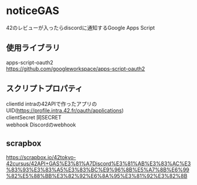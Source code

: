 # noticeGAS
42のレビューが入ったらdiscordに通知するGoogle Apps Script

## 使用ライブラリ
apps-script-oauth2  
https://github.com/googleworkspace/apps-script-oauth2

## スクリプトプロパティ 
clientId intraの42APIで作ったアプリのUID(https://profile.intra.42.fr/oauth/applications)  
clientSecret 同SECRET  
webhook Discordのwebhook

## scrapbox
https://scrapbox.io/42tokyo-42cursus/42API+GAS%E3%81%A7Discord%E3%81%AB%E3%83%AC%E3%83%93%E3%83%A5%E3%83%BC%E9%96%8B%E5%A7%8B%E6%99%82%E5%88%BB%E3%82%92%E6%8A%95%E3%81%92%E3%82%8B

